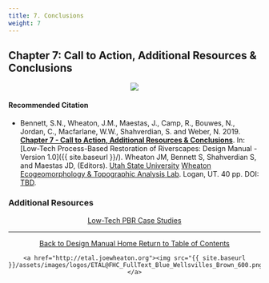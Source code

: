 ```yaml
---
title: 7. Conclusions
weight: 7
---
```


## Chapter 7:  Call to Action, Additional Resources & Conclusions

<div align="center">
	<img src="{{ site.baseurl }}/assets/images/PBR_LT_cc_100w.png">
</div>


#### Recommended Citation

- <a href="http://chapterlink.com" ><i class="fa fa-file-pdf-o" aria-hidden="true"></i></a> Bennett, S.N., Wheaton, J.M., Maestas, J., Camp, R., Bouwes, N., Jordan, C., Macfarlane, W.W., Shahverdian, S. and Weber, N. 2019. **[Chapter 7 - Call to Action, Additional Resources & Conclusions](http://chapterlink.com)**. In: [Low-Tech Process-Based Restoration of Riverscapes: Design Manual - Version 1.0]({{ site.baseurl }}/). Wheaton JM, Bennett S, Shahverdian S, and Maestas JD, (Editors). [Utah State University](http://restoration.usu.edu/) [Wheaton Ecogeomorphology & Topographic Analysis Lab](http://etal.joewheaton.org). Logan, UT.  40 pp. DOI: [TBD](http://dx.doi.org/).

### Additional Resources

<div align="center">
	<a class="button" href="{{ site.baseurl }}/resources/casestudies"><i class="fa fa-weixin" aria-hidden="true"></i>  Low-Tech PBR Case Studies</a>
</div>


------
<div align="center">
	<a class="hollow button" href="{{ site.baseurl }}/"><i class="fa fa-arrow-circle-left" aria-hidden="true"></i>  Back to Design Manual Home <i class="fa fa-book" aria-hidden="true"></i></a>
	<a class="hollow button" href="{{ site.baseurl }}/manual/"><i class="fa fa-arrow-circle-up" aria-hidden="true"></i>  Return to Table of Contents <i class="fa fa-list-ol" aria-hidden="true"></i></a>

    <a href="http://etal.joewheaton.org"><img src="{{ site.baseurl }}/assets/images/logos/ETAL@FHC_FullText_Blue_Wellsvilles_Brown_600.png"></a>

</div>






